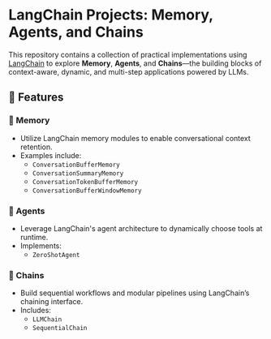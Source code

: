 # LangChain Projects: Memory, Agents, and Chains

This repository contains a collection of practical implementations using [LangChain](https://www.langchain.com/) to explore **Memory**, **Agents**, and **Chains**—the building blocks of context-aware, dynamic, and multi-step applications powered by LLMs.

## 📌 Features

### 🧠 Memory
- Utilize LangChain memory modules to enable conversational context retention.
- Examples include:
  - `ConversationBufferMemory`
  - `ConversationSummaryMemory`
  - `ConversationTokenBufferMemory`
  - `ConversationBufferWindowMemory`

### 🤖 Agents
- Leverage LangChain's agent architecture to dynamically choose tools at runtime.
- Implements:
  - `ZeroShotAgent`

### 🔗 Chains
- Build sequential workflows and modular pipelines using LangChain’s chaining interface.
- Includes:
  - `LLMChain`
  - `SequentialChain`
